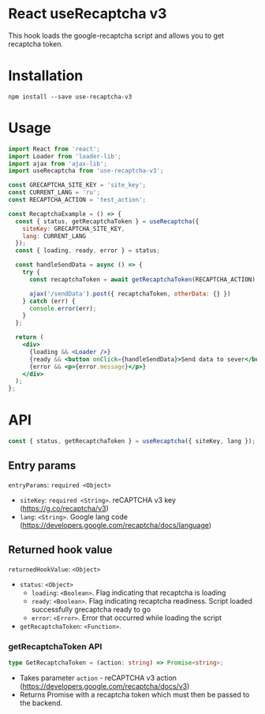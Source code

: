 # React useRecaptcha v3

This hook loads the google-recaptcha script and allows you to get recaptcha token.

# Installation
```
npm install --save use-recaptcha-v3
```

# Usage

```jsx
import React from 'react';
import Loader from 'loader-lib';
import ajax from 'ajax-lib';
import useRecaptcha from 'use-recaptcha-v3';

const GRECAPTCHA_SITE_KEY = 'site_key';
const CURRENT_LANG = 'ru';
const RECAPTCHA_ACTION = 'test_action';

const RecaptchaExample = () => {
  const { status, getRecaptchaToken } = useRecaptcha({
    siteKey: GRECAPTCHA_SITE_KEY,
    lang: CURRENT_LANG
  });
  const { loading, ready, error } = status;

  const handleSendData = async () => {
    try {
      const recaptchaToken = await getRecaptchaToken(RECAPTCHA_ACTION);

      ajax('/sendData').post({ recaptchaToken, otherData: {} })
    } catch (err) {
      console.error(err);
    }
  };

  return (
    <div>
      {loading && <Loader />}
      {ready && <button onClick={handleSendData}>Send data to sever</button>}
      {error && <p>{error.message}</p>}
    </div>
  );
};
```

# API
```js
const { status, getRecaptchaToken } = useRecaptcha({ siteKey, lang });
```

## Entry params
```entryParams```: ```required <Object>```
  * ```siteKey```: ```required <String>```. reCAPTCHA v3 key (https://g.co/recaptcha/v3)
  * ```lang```: ```<String>```. Google lang code (https://developers.google.com/recaptcha/docs/language)

## Returned hook value
```returnedHookValue```: ```<Object>```
  * ```status```: ```<Object>```
    * ```loading```: ```<Boolean>```. Flag indicating that recaptcha is loading
    * ```ready```: ```<Boolean>```. Flag indicating recaptcha readiness. Script loaded successfully grecaptcha ready to go
    * ```error```: ```<Error>```. Error that occurred while loading the script
  * ```getRecaptchaToken```: ```<Function>```.

### getRecaptchaToken API
```ts
type GetRecaptchaToken = (action: string) => Promise<string>;
```

* Takes parameter ```action``` - reCAPTCHA v3 action (https://developers.google.com/recaptcha/docs/v3)
* Returns Promise with a recaptcha token which must then be passed to the backend.
